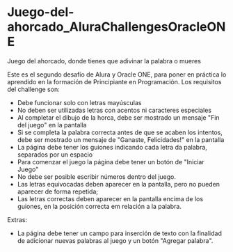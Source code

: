 # Juego-del-ahorcado_AluraChallengesOracleONE
Juego del ahorcado, donde tienes que adivinar la palabra o mueres

Este es el segundo desafío de Alura y Oracle ONE, para poner en práctica lo aprendido en la formación de Principiante en Programación. Los requisitos del challenge son:

- Debe funcionar solo con letras mayúsculas
- No deben ser utilizadas letras con acentos ni caracteres especiales
- Al completar el dibujo de la horca, debe ser mostrado un mensaje "Fin del juego" en la pantalla
- Si se completa la palabra correcta antes de que se acaben los intentos, debe ser mostrado un mensaje de "Ganaste, Felicidades!" en la pantalla
- La página debe tener los guiones indicando cada letra da palabra, separados por un espacio
- Para comenzar el juego la página debe tener un botón de "Iniciar Juego"
- No debe ser posible escribir números dentro del juego.
- Las letras equivocadas deben aparecer en la pantalla, pero no pueden aparecer de forma repetida;
- Las letras correctas deben aparecer en la pantalla encima de los guiones, en la posición correcta em relación a la palabra.

Extras:
- La página debe tener un campo para inserción de texto con la finalidad de adicionar nuevas palabras al juego y un botón "Agregar palabra".

